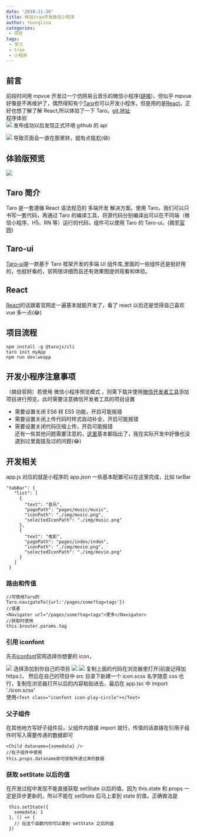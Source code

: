 ```yaml
---
date: '2018-11-20'
title: 体验trao开发微信小程序
author: Younglina
categories:
 - 项目
tags:
 - 学习
 - trao
 - 小程序
---
```


## 前言

前段时间用 mpvue 开发过一个仿网易云音乐的微信小程序([链接](https://github.com/lucaswww/my-project))，但似乎 mpvue 好像是不再维护了，偶然得知有个[Taro](https://nervjs.github.io/taro/docs/README.html)也可以开发小程序，但是用的是[React](https://react.docschina.org/docs/hello-world.html)，正好也想了解了解 React,所以体验了一下 Taro。[git 地址](https://github.com/lucaswww/my-taro)  
程序体验  
![](https://user-gold-cdn.xitu.io/2018/11/28/1675820ca6aac26e?w=258&h=258&f=jpeg&s=45801)
发布成功以后发现正式环境 github 的 api

![](https://user-gold-cdn.xitu.io/2018/12/3/1677485be5e32cc9?w=286&h=93&f=png&s=5358)
导致页面会一直在那里转，就有点尴尬(😅)

## 体验版预览

![](https://user-gold-cdn.xitu.io/2018/12/3/16774b00e557ba87?w=411&h=717&f=gif&s=459643)

## Taro 简介

Taro 是一套遵循 React 语法规范的 多端开发 解决方案。使用 Taro，我们可以只书写一套代码，再通过 Taro 的编译工具，将源代码分别编译出可以在不同端（微信小程序、H5、RN 等）运行的代码，组件可以使用 Taro 的 Taro-ui。(摘至[官网](https://nervjs.github.io/taro/docs/README.html))

## Taro-ui

[Taro-ui](https://taro-ui.aotu.io/#/docs/quickstart)是一款基于 Taro 框架开发的多端 UI 组件库,里面的一些组件还是挺好用的，也挺好看的，官网很详细而且还有效果图提供观看和体验。

## React

[React](https://react.docschina.org/docs/hello-world.html)的话跟着官网走一遍基本就能开发了，看了 react 以后还是觉得自己喜欢 vue 多一点(😂)

## 项目流程

```
npm install -g @tarojs/cli
taro init myApp
npm run dev:weapp
```

## 开发小程序注意事项

（摘自官网）若使用 微信小程序预览模式 ，则需下载并使用[微信开发者工具](https://developers.weixin.qq.com/miniprogram/dev/devtools/download.html?t=18112721)添加项目进行预览，此时需要注意微信开发者工具的项目设置

- 需要设置关闭 ES6 转 ES5 功能，开启可能报错
- 需要设置关闭上传代码时样式自动补全，开启可能报错
- 需要设置关闭代码压缩上传，开启可能报错  
  还有一些其他问题需要注意的，[这里](https://nervjs.github.io/taro/docs/before-dev-remind.html)基本都指出了，我在实际开发中好像也没遇到过里面提及过的问题(😂)

## 开发相关

app.js 对应的就是小程序的 app.json 一些基本配置可以在这里完成，比如 tarBar

```
"tabBar": {
   "list": [
     {
       "text": "音乐",
       "pagePath": "pages/music/music",
       "iconPath": "./img/music.png",
       "selectedIconPath": "./img/music.png"
     },
     {
       "text": "电影",
       "pagePath": "pages/index/index",
       "iconPath": "./img/movie.png",
       "selectedIconPath": "./img/movie.png"
     }
   ]
 }
```

### 路由和传值

```
//可使用Taro的
Taro.navigateTo({url:'/pages/some?tag=tags'})
//或者
<Navigator url="/pages/some?tag=tags">更多</Navigator>
//获取时使用
this.$router.params.tag
```

### 引用 iconfont

先去[iconfont](http://www.iconfont.cn/)官网选择你想要的 icon，

![](https://user-gold-cdn.xitu.io/2018/11/2/166d3cc0398e3569?w=130&h=144&f=png&s=7982)
选择添加到你自己的项目
![](https://user-gold-cdn.xitu.io/2018/11/2/166d3ccb49b2334c?w=301&h=272&f=png&s=11194)
![](https://user-gold-cdn.xitu.io/2018/11/2/166d3cdb83b43cdf?w=575&h=299&f=png&s=26167)
复制上面的代码在浏览器里打开(前面记得加 https:)，
然后在自己的项目中 src 目录下新建一个 icon.scss 名字随意 css 也行，复制在浏览器打开以后的内容粘贴进去，最后在 app.tsc 中 import './icon.scss'  
使用`<Text class="iconfont icon-play-circle"></Text>`

### 父子组件

在其他地方写好子组件后，父组件内直接
import 就行，传值的话直接在引用子组件时写入需要传递的数据即可

```
<Child dataname={somedata} />
//在子组件中使用
this.props.dataname即可获取传递过来的数据
```

### 获取 setState 以后的值

在开发过程中发现不能直接获取 setState 以后的值，因为 this.state 和 props 一定是异步更新的，所以不能在 setState 后马上拿到 state 的值，正确做法是

```
 this.setState({
   somedata: 1
 }, () => {
   // 在这个函数内你可以拿到 setState 之后的值
 })
```
